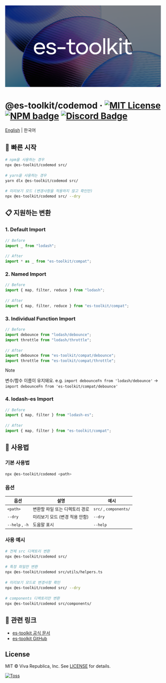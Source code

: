 ![](./public/og.png)

# @es-toolkit/codemod &middot; [![MIT License](https://img.shields.io/badge/license-MIT-blue.svg)](https://github.com/toss/slash/blob/main/LICENSE) [![NPM badge](https://img.shields.io/npm/v/@es-toolkit/codemod?logo=npm)](https://www.npmjs.com/package/@es-toolkit/codemod) [![Discord Badge](https://discord.com/api/guilds/1281071127052943361/widget.png?style=shield)](https://discord.gg/vGXbVjP2nY)

[English](https://github.com/toss/es-toolkit-codemod/blob/main/README.md) | 한국어

## 🚀 빠른 시작

```bash
# npm을 사용하는 경우
npx @es-toolkit/codemod src/

# yarn을 사용하는 경우
yarn dlx @es-toolkit/codemod src/

# 미리보기 모드 (변경사항을 적용하지 않고 확인만)
npx @es-toolkit/codemod src/ --dry
```

## 📋 지원하는 변환

### 1. Default Import

```javascript
// Before
import _ from "lodash";

// After
import * as _ from "es-toolkit/compat";
```

### 2. Named Import

```javascript
// Before
import { map, filter, reduce } from "lodash";

// After
import { map, filter, reduce } from "es-toolkit/compat";
```

### 3. Individual Function Import

```javascript
// Before
import debounce from "lodash/debounce";
import throttle from "lodash/throttle";

// After
import debounce from "es-toolkit/compat/debounce";
import throttle from "es-toolkit/compat/throttle";
```

> [!NOTE]
> 변수/함수 이름이 유지돼요.
> e.g. `import debounceFn from 'lodash/debounce'` → `import debounceFn from 'es-toolkit/compat/debounce'`

### 4. lodash-es Import

```javascript
// Before
import { map, filter } from "lodash-es";

// After
import { map, filter } from "es-toolkit/compat";
```

## 🎯 사용법

### 기본 사용법

```bash
npx @es-toolkit/codemod <path>
```

### 옵션

| 옵션            | 설명                           | 예시                   |
| --------------- | ------------------------------ | ---------------------- |
| `<path>`        | 변환할 파일 또는 디렉토리 경로 | `src/` , `components/` |
| `--dry`         | 미리보기 모드 (변경 적용 안함) | `--dry`                |
| `--help` , `-h` | 도움말 표시                    | `--help`               |

### 사용 예시

```bash
# 전체 src 디렉토리 변환
npx @es-toolkit/codemod src/

# 특정 파일만 변환
npx @es-toolkit/codemod src/utils/helpers.ts

# 미리보기 모드로 변경사항 확인
npx @es-toolkit/codemod src/ --dry

# components 디렉토리만 변환
npx @es-toolkit/codemod src/components/
```

## 🔗 관련 링크

- [es-toolkit 공식 문서](https://es-toolkit.slash.page)
- [es-toolkit GitHub](https://github.com/toss/es-toolkit)

## License

MIT © Viva Republica, Inc. See [LICENSE](./LICENSE) for details.

<a title="Toss" href="https://toss.im">
  <picture>
    <source media="(prefers-color-scheme: dark)" srcset="https://static.toss.im/logos/png/4x/logo-toss-reverse.png">
    <img alt="Toss" src="https://static.toss.im/logos/png/4x/logo-toss.png" width="100">
  </picture>
</a>
